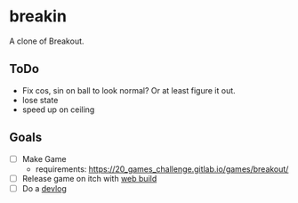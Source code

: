 # breakin
A clone of Breakout.

## ToDo
- Fix cos, sin on ball to look normal? Or at least figure it out.
- lose state
- speed up on ceiling

## Goals
- [ ] Make Game
  - requirements: https://20_games_challenge.gitlab.io/games/breakout/
- [ ] Release game on itch with [web build](https://theminesareshakin.itch.io/)
- [ ] Do a [devlog](https://jakemeinershagen.com/technology)
